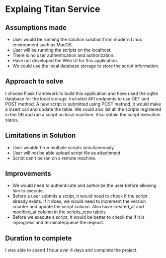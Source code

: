 # Explaing Titan Service
## Assumptions made
- User would be running the solution solution from modern Linux environment such as MacOS.
- User will be running the scripts on the localhost.
- There is no user authentication and authorization.
- Have not developed the Web UI for this application.
- We could use the local database storage to store the script information.

## Approach to solve
I choose Flask framework to build this application and have used the sqlite database for the local storage.
Included API endpoints to use GET and POST method. A new script is submitted using POST method, it would make a insert call and update the table. We could also list all the scripts registered in the DB and run a script on local machine. Also obtain the script execution status.

## Limitations in Solution
- User wouldn't run multiple scripts simultaneously.
- User will not be able upload script file as attachment
- Script can't be ran on a remote machine.

## Improvements
- We would need to authenticate and authorize the user before allowing him to execute.
- Before a user submits a script, it would need to check if the script already exists. If it does, we would need to increment the version counter and update the script column. Also have created_at and modified_at column in the scripts_repo tables
- Before we execute a script, it would be better to check the if it is inprogress and terminate/queue the reqeust.

## Duration to complete
I was able to spend 1 hour over 4 days and complete the project.
